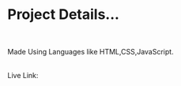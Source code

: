 <h1>Project Details...</h1>
<br>
<p>Made Using Languages like HTML,CSS,JavaScript.</p>
<br>
<span>Live Link: </span>